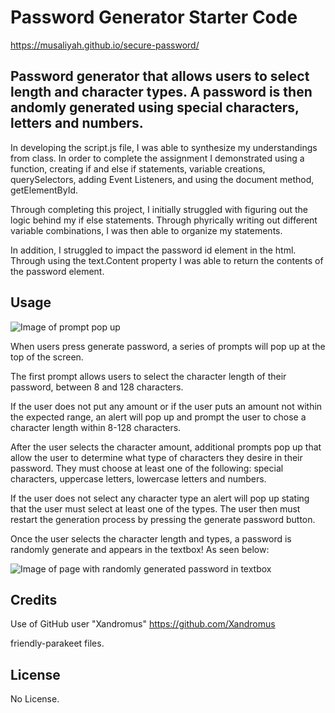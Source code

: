 # Password Generator Starter Code

https://musaliyah.github.io/secure-password/

## Password generator that allows users to select length and character types. A password is then andomly generated using special characters, letters and numbers.

In developing the script.js file, I was able to synthesize my understandings from class. In order to complete the assignment I demonstrated using a function, creating if and else if statements, variable creations, querySelectors, adding Event Listeners, and using the document method, getElementById.

Through completing this project, I initially struggled with figuring out the logic behind my if else statements. Through phyrically writing out different variable combinations, I was then able to organize my statements. 

In addition, I struggled to impact the password id element in the html. Through using the text.Content property I was able to return the contents of the password element. 

## Usage 

![Image of prompt pop up](../secure-password/assets/images/popup.png)

When users press generate password, a series of prompts will pop up at the top of the screen. 

The first prompt allows users to select the character length of their password, between 8 and 128 characters. 

If the user does not put any amount or if the user puts an amount not within the expected range, an alert will pop up and prompt the user to chose a character length within 8-128 characters.

After the user selects the character amount, additional prompts pop up that allow the user to determine what type of characters they desire in their password. They must choose at least one of the following: special characters, uppercase letters, lowercase letters and numbers. 

If the user does not select any character type an alert will pop up stating that the user must select at least one of the types. The user then must restart the generation process by pressing the generate password button. 

Once the user selects the character length and types, a password is randomly generate and appears in the textbox! As seen below:

![Image of page with randomly generated password in textbox](../secure-password/assets/images/generatepassword.png)

## Credits 

Use of GitHub user "Xandromus" https://github.com/Xandromus

friendly-parakeet files.


## License 

No License. 

